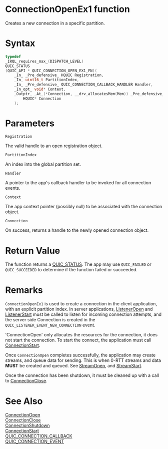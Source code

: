 ConnectionOpenEx1 function
======

Creates a new connection in a specific partition.

# Syntax

```C
typedef
_IRQL_requires_max_(DISPATCH_LEVEL)
QUIC_STATUS
(QUIC_API * QUIC_CONNECTION_OPEN_EX1_FN)(
    _In_ _Pre_defensive_ HQUIC Registration,
    _In_ uint16_t PartitionIndex,
    _In_ _Pre_defensive_ QUIC_CONNECTION_CALLBACK_HANDLER Handler,
    _In_opt_ void* Context,
    _Outptr_ _At_(*Connection, __drv_allocatesMem(Mem)) _Pre_defensive_
        HQUIC* Connection
    );
```

# Parameters

`Registration`

The valid handle to an open registration object.

`PartitionIndex`

An index into the global partition set.

`Handler`

A pointer to the app's callback handler to be invoked for all connection events.

`Context`

The app context pointer (possibly null) to be associated with the connection object.

`Connection`

On success, returns a handle to the newly opened connection object.

# Return Value

The function returns a [QUIC_STATUS](QUIC_STATUS.md). The app may use `QUIC_FAILED` or `QUIC_SUCCEEDED` to determine if the function failed or succeeded.

# Remarks

`ConnectionOpenEx1` is used to create a connection in the client application, with an explicit partition index. In server applications, [ListenerOpen](ListenerOpen.md) and [ListenerStart](ListenerStart.md) must be called to listen for incoming connection attempts, and the server side Connection is created in the `QUIC_LISTENER_EVENT_NEW_CONNECTION` event.

'ConnectionOpen' only allocates the resources for the connection, it does not start the connection. To start the connect, the application must call [ConnectionStart](ConnectionStart.md).

Once `ConnectionOpen` completes successfully, the application may create streams, and queue data for sending. This is when 0-RTT streams and data **MUST** be created and queued. See [StreamOpen](StreamOpen.md), and [StreamStart](StreamStart.md).

Once the connection has been shutdown, it must be cleaned up with a call to [ConnectionClose](ConnectionClose.md).

# See Also

[ConnectionOpen](ConnectionOpen.md)<br>
[ConnectionClose](ConnectionClose.md)<br>
[ConnectionShutdown](ConnectionShutdown.md)<br>
[ConnectionStart](ConnectionStart.md)<br>
[QUIC_CONNECTION_CALLBACK](QUIC_CONNECTION_CALLBACK.md)<br>
[QUIC_CONNECTION_EVENT](QUIC_CONNECTION_EVENT.md)<br>
